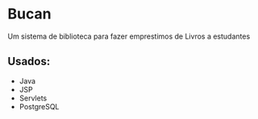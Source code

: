 # Bucan

Um sistema de biblioteca para fazer emprestimos de Livros a estudantes

## Usados:

- Java
- JSP
- Servlets
- PostgreSQL
